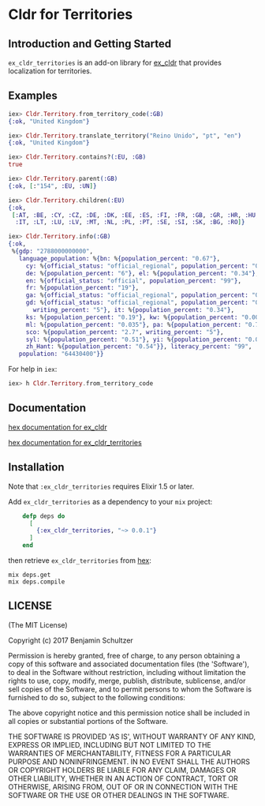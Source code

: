 # Cldr for Territories

## Introduction and Getting Started

`ex_cldr_territories` is an add-on library for [ex_cldr](https://hex.pm/packages/ex_cldr) that provides localization for territories.


## Examples

```elixir
iex> Cldr.Territory.from_territory_code(:GB)
{:ok, "United Kingdom"}

iex> Cldr.Territory.translate_territory("Reino Unido", "pt", "en")
{:ok, "United Kingdom"}

iex> Cldr.Territory.contains?(:EU, :GB)
true

iex> Cldr.Territory.parent(:GB)
{:ok, [:"154", :EU, :UN]}

iex> Cldr.Territory.children(:EU)
{:ok,
 [:AT, :BE, :CY, :CZ, :DE, :DK, :EE, :ES, :FI, :FR, :GB, :GR, :HR, :HU, :IE,
  :IT, :LT, :LU, :LV, :MT, :NL, :PL, :PT, :SE, :SI, :SK, :BG, :RO]}

iex> Cldr.Territory.info(:GB)
{:ok,
 %{gdp: "2788000000000",
   language_population: %{bn: %{population_percent: "0.67"},
     cy: %{official_status: "official_regional", population_percent: "0.77"},
     de: %{population_percent: "6"}, el: %{population_percent: "0.34"},
     en: %{official_status: "official", population_percent: "99"},
     fr: %{population_percent: "19"},
     ga: %{official_status: "official_regional", population_percent: "0.026"},
     gd: %{official_status: "official_regional", population_percent: "0.099",
       writing_percent: "5"}, it: %{population_percent: "0.34"},
     ks: %{population_percent: "0.19"}, kw: %{population_percent: "0.0031"},
     ml: %{population_percent: "0.035"}, pa: %{population_percent: "0.79"},
     sco: %{population_percent: "2.7", writing_percent: "5"},
     syl: %{population_percent: "0.51"}, yi: %{population_percent: "0.049"},
     zh_Hant: %{population_percent: "0.54"}}, literacy_percent: "99",
   population: "64430400"}}
```

For help in `iex`:

```elixir
iex> h Cldr.Territory.from_territory_code
```

## Documentation

[hex documentation for ex_cldr](https://hexdocs.pm/ex_cldr/)

[hex documentation for ex_cldr_territories](https://hexdocs.pm/ex_cldr_territories/)

## Installation

Note that `:ex_cldr_territories` requires Elixir 1.5 or later.

Add `ex_cldr_territories` as a dependency to your `mix` project:

```elixir
    defp deps do
      [
        {:ex_cldr_territories, "~> 0.0.1"}
      ]
    end
```

then retrieve `ex_cldr_territories` from [hex](https://hex.pm/packages/ex_cldr_territories):

    mix deps.get
    mix deps.compile


## LICENSE

(The MIT License)

Copyright (c) 2017 Benjamin Schultzer

Permission is hereby granted, free of charge, to any person obtaining a copy of this software and associated documentation files (the 'Software'), to deal in the Software without restriction, including without limitation the rights to use, copy, modify, merge, publish, distribute, sublicense, and/or sell copies of the Software, and to permit persons to whom the Software is furnished to do so, subject to the following conditions:

The above copyright notice and this permission notice shall be included in all copies or substantial portions of the Software.

THE SOFTWARE IS PROVIDED 'AS IS', WITHOUT WARRANTY OF ANY KIND, EXPRESS OR IMPLIED, INCLUDING BUT NOT LIMITED TO THE WARRANTIES OF MERCHANTABILITY, FITNESS FOR A PARTICULAR PURPOSE AND NONINFRINGEMENT. IN NO EVENT SHALL THE AUTHORS OR COPYRIGHT HOLDERS BE LIABLE FOR ANY CLAIM, DAMAGES OR OTHER LIABILITY, WHETHER IN AN ACTION OF CONTRACT, TORT OR OTHERWISE, ARISING FROM, OUT OF OR IN CONNECTION WITH THE SOFTWARE OR THE USE OR OTHER DEALINGS IN THE SOFTWARE.
